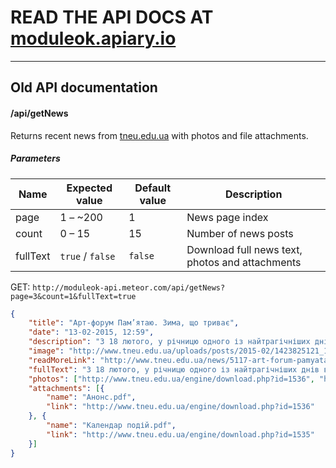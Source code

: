 # READ THE API DOCS AT [moduleok.apiary.io](http://docs.moduleok.apiary.io/)

---

## Old API documentation

#### /api/getNews

Returns recent news from [tneu.edu.ua](http://tneu.edu.ua) with photos and file attachments.

##### Parameters 
| Name       | Expected value   | Default value | Description                                     |
| -----------|------------------|---------------|-------------------------------------------------|
| page       | 1 – ~200         | 1             | News page index                                 |
| count      | 0 – 15           | 15            | Number of news posts                            |
| fullText   | `true` / `false` | `false`       | Download full news text, photos and attachments |

GET: `http://moduleok-api.meteor.com/api/getNews?page=3&count=1&fullText=true`

```json
{
    "title": "Арт-форум Пам’ятаю. Зима, що триває",
    "date": "13-02-2015, 12:59",
    "description": "З 18 лютого, у річницю одного із найтрагічніших днів в історії незалежності України, за ініціативи Дому освіти та культури «Майстер Клас» розпочнеться арт-форум «Пам’ятаю. Зима, що триває».",
    "image": "http://www.tneu.edu.ua/uploads/posts/2015-02/1423825121_1423480538_1495324_1056750557684042_1214902483212866146_o.jpg",
    "readMoreLink": "http://www.tneu.edu.ua/news/5117-art-forum-pamyatayu-zima-scho-trivaye.html",
    "fullText": "З 18 лютого, у річницю одного із найтрагічніших днів в історії незалежності України, за ініціативи Дому освіти та культури «Майстер Клас» розпочнеться арт-форум «Пам’ятаю. Зима, що триває». Проект присвячений революції Гідності й Героям Небесної сотні, але не обмежується подіями минулої зими. На Майдані розпочалася наша боротьба за свободу визначати власне майбутнє, за оновлення України. І вона триває досі.\\nАрт-форум «Пам’ятаю…» продовжує ідею першого проекту «Форум Громади Києва». Це міждисциплінарна мистецько-дискусійна платформа, мета якої об’єднати небайдужих людей навколо спільної пам’яті про Майдан і бачення майбутнього України.\\nПроект має благодійну ціль – зібрати кошти на евакуацію мирного населення і дітей із зони бойових дій.\\nЗахід складається із музичної, виставкової, лекційно-дискусійної, театральної, дитячої програм і кінопоказів.",
    "photos": ["http://www.tneu.edu.ua/engine/download.php?id=1536", "http://www.tneu.edu.ua/engine/download.php?id=1535"],
    "attachments": [{
        "name": "Анонс.pdf",
        "link": "http://www.tneu.edu.ua/engine/download.php?id=1536"
    }, {
        "name": "Календар подій.pdf",
        "link": "http://www.tneu.edu.ua/engine/download.php?id=1535"
    }]
}
```
